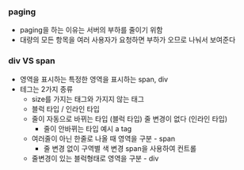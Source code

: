 ### paging 
* paging을 하는 이유는 서버의 부하를 줄이기 위함
* 대량의 모든 항목을 여러 사용자가 요청하면 부하가 오므로 나눠서 보여준다
### div VS span
* 영역을 표시하는 특정한 영역을 표시하는 span, div
* 테그는 2가지 종류 
  * size를 가지는 태그와 가지지 않는 태그
  * 블럭 타입 / 인라인 타입
  * 줄이 자동으로 바뀌는 타입 (블럭 타입) 줄 변경이 없다 (인라인 타입) 
     * 줄이 안바뀌는 타입 예시 a tag
  * 여러줄이 아닌 한줄로 나올 때 영역을 구분 - span 
    * 줄 변경 없이 구역별 색 변경 span을 사용하여 컨트롤
  * 줄변경이 있는 블럭형태로 영역을 구분 - div
